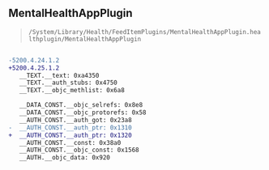 ## MentalHealthAppPlugin

> `/System/Library/Health/FeedItemPlugins/MentalHealthAppPlugin.healthplugin/MentalHealthAppPlugin`

```diff

-5200.4.24.1.2
+5200.4.25.1.2
   __TEXT.__text: 0xa4350
   __TEXT.__auth_stubs: 0x4750
   __TEXT.__objc_methlist: 0x6a8

   __DATA_CONST.__objc_selrefs: 0x8e8
   __DATA_CONST.__objc_protorefs: 0x58
   __AUTH_CONST.__auth_got: 0x23a8
-  __AUTH_CONST.__auth_ptr: 0x1310
+  __AUTH_CONST.__auth_ptr: 0x1320
   __AUTH_CONST.__const: 0x38a0
   __AUTH_CONST.__objc_const: 0x1568
   __AUTH.__objc_data: 0x920

```
